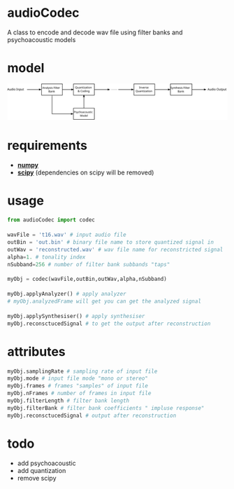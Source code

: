 # audioCodec
 A class to encode and decode wav file using filter banks and psychoacoustic models

# model
![Model](drawing.svg "Model")

# requirements
* [**numpy**](https://www.numpy.org)
* [**scipy**](https://www.scipy.org) (dependencies on scipy will be removed)

# usage
```python
from audioCodec import codec

wavFile = 't16.wav' # input audio file
outBin = 'out.bin' # binary file name to store quantized signal in
outWav = 'reconstructed.wav' # wav file name for reconstricted signal
alpha=1. # tonality index
nSubband=256 # number of filter bank subbands "taps"

myObj = codec(wavFile,outBin,outWav,alpha,nSubband)

myObj.applyAnalyzer() # apply analyzer
# myObj.analyzedFrame will get you can get the analyzed signal 

myObj.applySynthesiser() # apply synthesiser
myObj.reconsctucedSignal # to get the output after reconstruction

```
# attributes
```python
myObj.samplingRate # sampling rate of input file
myObj.mode # input file mode "mono or stereo"
myObj.frames # frames "samples" of input file
myObj.nFrames # number of frames in input file
myObj.filterLength # filter bank length
myObj.filterBank # filter bank coefficients " impluse response"
myObj.reconsctucedSignal # output after reconstruction
```

# todo
* add psychoacoustic
* add quantization
* remove scipy

